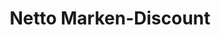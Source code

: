 ---
title: "Netto Marken-Discount"
url: /walsrode/netto-marken-discount-quintusstrasse/
shop: Supermarkt
---